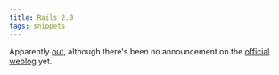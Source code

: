 ```yaml
---
title: Rails 2.0
tags: snippets
---
```


Apparently [out](http://rubyforge.org/frs/?group_id=307), although there's been no announcement on the [official weblog](http://weblog.rubyonrails.com/) yet.
